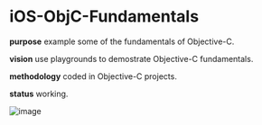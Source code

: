 # iOS-ObjC-Fundamentals

**purpose** example some of the fundamentals of Objective-C.

**vision** use playgrounds to demostrate Objective-C fundamentals.

**methodology** coded in Objective-C projects.

**status** working.

![image](http://i.imgur.com/71hhWm2.png)
